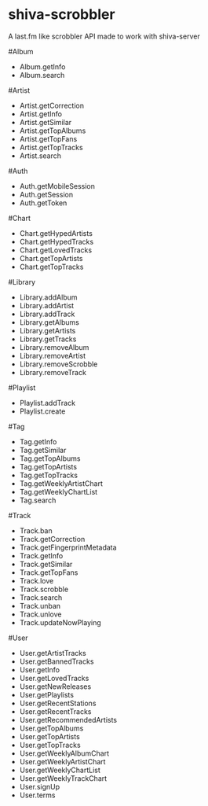 shiva-scrobbler
===============

A last.fm like scrobbler API made to work with shiva-server

#Album
 - Album.getInfo
 - Album.search

#Artist
 - Artist.getCorrection
 - Artist.getInfo
 - Artist.getSimilar
 - Artist.getTopAlbums
 - Artist.getTopFans
 - Artist.getTopTracks
 - Artist.search

#Auth
 - Auth.getMobileSession
 - Auth.getSession
 - Auth.getToken

#Chart
 - Chart.getHypedArtists
 - Chart.getHypedTracks
 - Chart.getLovedTracks
 - Chart.getTopArtists
 - Chart.getTopTracks

#Library
 - Library.addAlbum
 - Library.addArtist
 - Library.addTrack
 - Library.getAlbums
 - Library.getArtists
 - Library.getTracks
 - Library.removeAlbum
 - Library.removeArtist
 - Library.removeScrobble
 - Library.removeTrack

#Playlist
 - Playlist.addTrack
 - Playlist.create

#Tag
 - Tag.getInfo
 - Tag.getSimilar
 - Tag.getTopAlbums
 - Tag.getTopArtists
 - Tag.getTopTracks
 - Tag.getWeeklyArtistChart
 - Tag.getWeeklyChartList
 - Tag.search

#Track
 - Track.ban
 - Track.getCorrection
 - Track.getFingerprintMetadata
 - Track.getInfo
 - Track.getSimilar
 - Track.getTopFans
 - Track.love
 - Track.scrobble
 - Track.search
 - Track.unban
 - Track.unlove
 - Track.updateNowPlaying

#User
 - User.getArtistTracks
 - User.getBannedTracks
 - User.getInfo
 - User.getLovedTracks
 - User.getNewReleases
 - User.getPlaylists
 - User.getRecentStations
 - User.getRecentTracks
 - User.getRecommendedArtists
 - User.getTopAlbums
 - User.getTopArtists
 - User.getTopTracks
 - User.getWeeklyAlbumChart
 - User.getWeeklyArtistChart
 - User.getWeeklyChartList
 - User.getWeeklyTrackChart
 - User.signUp
 - User.terms
